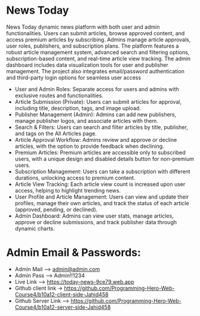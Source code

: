 
# News Today 

News Today dynamic news platform with both user and admin functionalities. Users can submit articles, browse approved content, and access premium articles by subscribing. Admins manage article approvals, user roles, publishers, and subscription plans. The platform features a robust article management system, advanced search and filtering options, subscription-based content, and real-time article view tracking. The admin dashboard includes data visualization tools for user and publisher management. The project also integrates email/password authentication and third-party login options for seamless user access



-   User and Admin Roles: Separate access for users and admins with exclusive routes and functionalities.
- Article Submission (Private): Users can submit articles for approval, including title, description, tags, and image upload.
- Publisher Management (Admin): Admins can add new publishers, manage publisher logos, and associate articles with them.
- Search & Filters: Users can search and filter articles by title, publisher, and tags on the All Articles page.
- Article Approval Workflow: Admins review and approve or decline articles, with the option to provide feedback when declining.
- Premium Articles: Premium articles are accessible only to subscribed users, with a unique design and disabled details button for non-premium users.
- Subscription Management: Users can take a subscription with different durations, unlocking access to premium content.
- Article View Tracking: Each article view count is increased upon user access, helping to highlight trending news.
- User Profile and Article Management: Users can view and update their profiles, manage their own articles, and track the status of each article (approved, pending, or declined).
- Admin Dashboard: Admins can view user stats, manage articles, approve or decline submissions, and track publisher data through dynamic charts.


# Admin Email & Passwords:
- Admin Mail -->  admin@admin.com
- Admin Pass -->  Admin!!1234
- Live Link -->  https://today-news-9ce79.web.app
- Github client link -> https://github.com/Programming-Hero-Web-Course4/b10a12-client-side-Jahid458
- Github Server Link --> https://github.com/Programming-Hero-Web-Course4/b10a12-server-side-Jahid458
